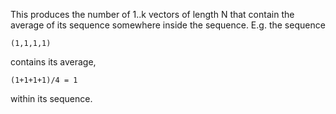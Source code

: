 This produces the number of 1..k vectors of length N that contain the average of its sequence somewhere inside the sequence. E.g. the sequence

    (1,1,1,1)
    
contains its average, 

    (1+1+1+1)/4 = 1 
    
within its sequence.
